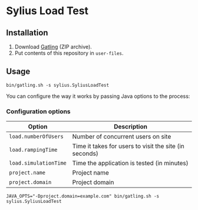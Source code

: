 # Sylius Load Test

## Installation

1. Download [Gatling](http://gatling.io/#/resources/download) (ZIP archive).
2. Put contents of this repository in `user-files`.


## Usage

`bin/gatling.sh -s sylius.SyliusLoadTest`

You can configure the way it works by passing Java options to the process:

### Configuration options

| Option                | Description
|-----------------------|------------
| `load.numberOfUsers`  | Number of concurrent users on site
| `load.rampingTime`    | Time it takes for users to visit the site (in seconds)
| `load.simulationTime` | Time the application is tested (in minutes)
| `project.name`        | Project name
| `project.domain`      | Project domain

`JAVA_OPTS="-Dproject.domain=example.com" bin/gatling.sh -s sylius.SyliusLoadTest`
